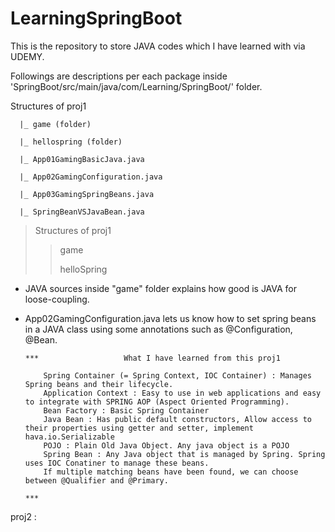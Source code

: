 # LearningSpringBoot

This is the repository to store JAVA codes which I have learned with via UDEMY.

Followings are descriptions per each package inside 'SpringBoot/src/main/java/com/Learning/SpringBoot/' folder.

Structures of proj1 

      |_ game (folder)
      
      |_ hellospring (folder)
      
      |_ App01GamingBasicJava.java
      
      |_ App02GamingConfiguration.java
      
      |_ App03GamingSpringBeans.java
      
      |_ SpringBeanVSJavaBean.java



>Structures of proj1
>>game
>>
>>helloSpring 

- JAVA sources inside "game" folder explains how good is JAVA for loose-coupling.
- App02GamingConfiguration.java lets us know how to set spring beans in a JAVA class using some annotations such as @Configuration, @Bean.

      ***                   What I have learned from this proj1
  
          Spring Container (= Spring Context, IOC Container) : Manages Spring beans and their lifecycle.
          Application Context : Easy to use in web applications and easy to integrate with SPRING AOP (Aspect Oriented Programming).
          Bean Factory : Basic Spring Container
          Java Bean : Has public default constructors, Allow access to their properties using getter and setter, implement hava.io.Serializable
          POJO : Plain Old Java Object. Any java object is a POJO
          Spring Bean : Any Java object that is managed by Spring. Spring uses IOC Conatiner to manage these beans.
          If multiple matching beans have been found, we can choose between @Qualifier and @Primary.
                                                                                                        ***

proj2 : 
